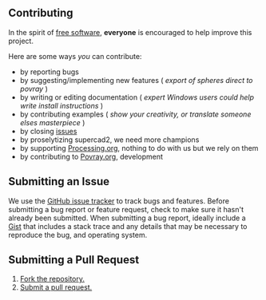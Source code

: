 ## Contributing
In the spirit of [free software][free-sw], **everyone** is encouraged to help improve this project.

Here are some ways *you* can contribute:

* by reporting bugs
* by suggesting/implementing new features ( _export of spheres direct to povray_ )
* by writing or editing documentation ( _expert Windows users could help write install instructions_ )
* by contributing examples ( _show your creativity, or translate someone elses masterpiece_ )
* by closing [issues][]
* by proselytizing supercad2, we need more champions
* by supporting [Processing.org][], nothing to do with us but we rely on them
* by contributing to [Povray.org][], development

## Submitting an Issue
We use the [GitHub issue tracker][issues] to track bugs and features. Before
submitting a bug report or feature request, check to make sure it hasn't
already been submitted. When submitting a bug report, ideally include a [Gist][]
that includes a stack trace and any details that may be necessary to reproduce
the bug, and operating system.


## Submitting a Pull Request
1. [Fork the repository.][fork]
2. [Submit a pull request.][pr]

[free-sw]: http://www.fsf.org/licensing/essays/free-sw.html
[issues]: https://github.com/monkstone/supercad2/issues
[gist]: https://gist.github.com/
[fork]: http://help.github.com/fork-a-repo/
[pr]: http://help.github.com/send-pull-requests/
[processing.org]: http://processing.org/foundation/
[povray.org]: https://github.com/POV-Ray/povray
